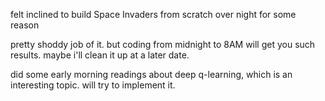 felt inclined to build Space Invaders from scratch over night for some reason

pretty shoddy job of it. but coding from midnight to 8AM will get you such results. maybe i'll clean it up at a later date.

did some early morning readings about deep q-learning, which is an interesting topic. will try to implement it. 
